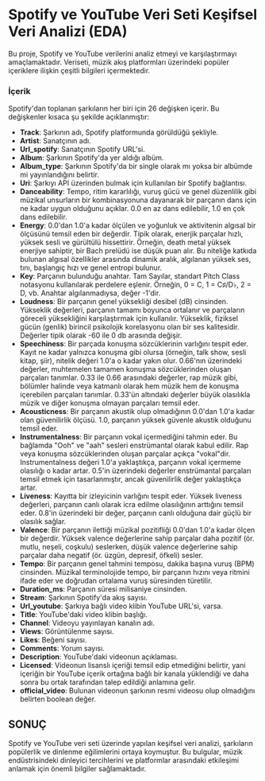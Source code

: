 
# Spotify ve YouTube Veri Seti Keşifsel Veri Analizi (EDA)

Bu proje, Spotify ve YouTube verilerini analiz etmeyi ve karşılaştırmayı amaçlamaktadır. Veriseti, müzik akış platformları üzerindeki popüler içeriklere ilişkin çeşitli bilgileri içermektedir.

### İçerik
Spotify'dan toplanan şarkıların her biri için 26 değişken içerir. Bu değişkenler kısaca şu şekilde açıklanmıştır:

- **Track**: Şarkının adı, Spotify platformunda görüldüğü şekliyle.
- **Artist**: Sanatçının adı.
- **Url_spotify**: Sanatçının Spotify URL'si.
- **Album**: Şarkının Spotify'da yer aldığı albüm.
- **Album_type**: Şarkının Spotify'da bir single olarak mı yoksa bir albümde mi yayınlandığını belirtir.
- **Uri**: Şarkıyı API üzerinden bulmak için kullanılan bir Spotify bağlantısı.
- **Danceability**: Tempo, ritim kararlılığı, vuruş gücü ve genel düzenlilik gibi müzikal unsurların bir kombinasyonuna dayanarak bir parçanın dans için ne kadar uygun olduğunu açıklar. 0.0 en az dans edilebilir, 1.0 en çok dans edilebilir.
- **Energy**: 0.0'dan 1.0'a kadar ölçülen ve yoğunluk ve aktivitenin algısal bir ölçüsünü temsil eden bir değerdir. Tipik olarak, enerjik parçalar hızlı, yüksek sesli ve gürültülü hissettirir. Örneğin, death metal yüksek enerjiye sahiptir, bir Bach prelüdü ise düşük puan alır. Bu niteliğe katkıda bulunan algısal özellikler arasında dinamik aralık, algılanan yüksek ses, tını, başlangıç hızı ve genel entropi bulunur.
- **Key**: Parçanın bulunduğu anahtar. Tam Sayılar, standart Pitch Class notasyonu kullanılarak perdelere eşlenir. Örneğin, 0 = C, 1 = C♯/D♭, 2 = D, vb. Anahtar algılanmadıysa, değer -1'dir.
- **Loudness**: Bir parçanın genel yüksekliği desibel (dB) cinsinden. Yükseklik değerleri, parçanın tamamı boyunca ortalanır ve parçaların göreceli yüksekliğini karşılaştırmak için kullanılır. Yükseklik, fiziksel gücün (genlik) birincil psikolojik korelasyonu olan bir ses kalitesidir. Değerler tipik olarak -60 ile 0 db arasında değişir.
- **Speechiness**: Bir parçada konuşma sözcüklerinin varlığını tespit eder. Kayıt ne kadar yalnızca konuşma gibi olursa (örneğin, talk show, sesli kitap, şiir), nitelik değeri 1.0'a o kadar yakın olur. 0.66'nın üzerindeki değerler, muhtemelen tamamen konuşma sözcüklerinden oluşan parçaları tanımlar. 0.33 ile 0.66 arasındaki değerler, rap müzik gibi, bölümler halinde veya katmanlı olarak hem müzik hem de konuşma içerebilen parçaları tanımlar. 0.33'ün altındaki değerler büyük olasılıkla müzik ve diğer konuşma olmayan parçaları temsil eder.
- **Acousticness**: Bir parçanın akustik olup olmadığının 0.0'dan 1.0'a kadar olan güvenilirlik ölçüsü. 1.0, parçanın yüksek güvenle akustik olduğunu temsil eder.
- **Instrumentalness**: Bir parçanın vokal içermediğini tahmin eder. Bu bağlamda "Ooh" ve "aah" sesleri enstrümantal olarak kabul edilir. Rap veya konuşma sözcüklerinden oluşan parçalar açıkça "vokal"dir. Instrumentalness değeri 1.0'a yaklaştıkça, parçanın vokal içermeme olasılığı o kadar artar. 0.5'in üzerindeki değerler enstrümantal parçaları temsil etmek için tasarlanmıştır, ancak güvenilirlik değer yaklaştıkça artar.
- **Liveness**: Kayıtta bir izleyicinin varlığını tespit eder. Yüksek liveness değerleri, parçanın canlı olarak icra edilme olasılığının arttığını temsil eder. 0.8'in üzerindeki bir değer, parçanın canlı olduğuna dair güçlü bir olasılık sağlar.
- **Valence**: Bir parçanın ilettiği müzikal pozitifliği 0.0'dan 1.0'a kadar ölçen bir değerdir. Yüksek valence değerlerine sahip parçalar daha pozitif (ör. mutlu, neşeli, coşkulu) seslerken, düşük valence değerlerine sahip parçalar daha negatif (ör. üzgün, depresif, öfkeli) sesler.
- **Tempo**: Bir parçanın genel tahmini temposu, dakika başına vuruş (BPM) cinsinden. Müzikal terminolojide tempo, bir parçanın hızını veya ritmini ifade eder ve doğrudan ortalama vuruş süresinden türetilir.
- **Duration_ms**: Parçanın süresi milisaniye cinsinden.
- **Stream**: Şarkının Spotify'da akış sayısı.
- **Url_youtube**: Şarkıya bağlı video klibin YouTube URL'si, varsa.
- **Title**: YouTube'daki video klibin başlığı.
- **Channel**: Videoyu yayınlayan kanalın adı.
- **Views**: Görüntülenme sayısı.
- **Likes**: Beğeni sayısı.
- **Comments**: Yorum sayısı.
- **Description**: YouTube'daki videonun açıklaması.
- **Licensed**: Videonun lisanslı içeriği temsil edip etmediğini belirtir, yani içeriğin bir YouTube içerik ortağına bağlı bir kanala yüklendiği ve daha sonra bu ortak tarafından talep edildiği anlamına gelir.
- **official_video**: Bulunan videonun şarkının resmi videosu olup olmadığını belirten boolean değer.


## SONUÇ

Spotify ve YouTube veri seti üzerinde yapılan keşifsel veri analizi, şarkıların popülerlik ve dinlenme eğilimlerini ortaya koymuştur. Bu bulgular, müzik endüstrisindeki dinleyici tercihlerini ve platformlar arasındaki etkileşimi anlamak için önemli bilgiler sağlamaktadır.
